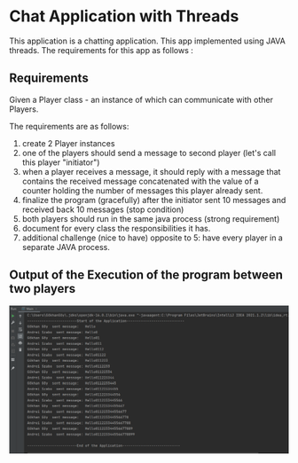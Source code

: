 # Chat Application with Threads
This application is a chatting application.  This app implemented using JAVA threads. The requirements for this app as follows :

## Requirements
Given a Player class - an instance of which can communicate with other Players.

The requirements are as follows:

1. create 2 Player instances
2. one of the players should send a message to second player (let's call this player "initiator")
3. when a player receives a message, it should reply with a message that contains the received message concatenated with the value of a counter holding the number of messages this player already sent.
4. finalize the program (gracefully) after the initiator sent 10 messages and received back 10 messages (stop condition)
5. both players should run in the same java process (strong requirement)
6. document for every class the responsibilities it has.
7. additional challenge (nice to have) opposite to 5: have every player in a separate JAVA process.

## Output of the Execution of the program between two players

 ![alt text](https://github.com/gokhangoy/Chat_Application_with_Threads/blob/master/output/Output.PNG)
 
